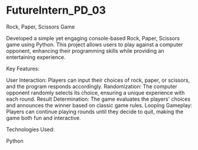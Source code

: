 # FutureIntern_PD_03

Rock, Paper, Scissors Game


Developed a simple yet engaging console-based Rock, Paper, Scissors game using Python. This project allows users to play against a computer opponent, enhancing their programming skills while providing an entertaining experience.

Key Features:

User Interaction: Players can input their choices of rock, paper, or scissors, and the program responds accordingly.
Randomization: The computer opponent randomly selects its choice, ensuring a unique experience with each round.
Result Determination: The game evaluates the players' choices and announces the winner based on classic game rules.
Looping Gameplay: Players can continue playing rounds until they decide to quit, making the game both fun and interactive.


Technologies Used:

Python
